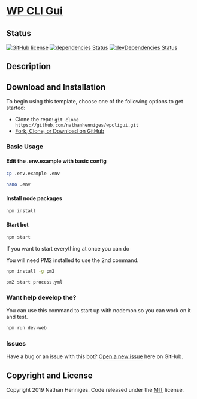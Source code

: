# [WP CLI Gui](https://github.com/nathanhenniges/wpcligui)

## Status

[![GitHub license](https://img.shields.io/badge/license-MIT-blue.svg)](https://raw.githubusercontent.com/nathanhenniges/wpcligui/master/LICENSE)
[![dependencies Status](https://david-dm.org/nathanhenniges/wpcligui/status.svg)](https://david-dm.org/nathanhenniges/wpcligui)
[![devDependencies Status](https://david-dm.org/nathanhenniges/wpcligui/dev-status.svg)](https://david-dm.org/nathanhenniges/wpcligui?type=dev)

## Description

## Download and Installation

To begin using this template, choose one of the following options to get started:
* Clone the repo: `git clone https://github.com/nathanhenniges/wpcligui.git`
* [Fork, Clone, or Download on GitHub](https://github.com/nathanhenniges/wpcligui)

### Basic Usage
#### Edit the .env.example with basic config
```sh
cp .env.example .env
```
```sh
nano .env
```
#### Install node packages
```sh
npm install
```

#### Start bot
```sh
npm start
```

If you want to start everything at once you can do

You will need PM2 installed to use the 2nd command.
```sh
npm install -g pm2
```
```sh
pm2 start process.yml
```
### Want help develop the?
You can use this command to start up with nodemon so you can work on it and test.

```sh
npm run dev-web
```

### Issues
Have a bug or an issue with this bot? [Open a new issue](https://github.com/nathanhenniges/wpcligui/issues) here on GitHub.

## Copyright and License

Copyright 2019 Nathan Henniges. Code released under the [MIT](https://github.com/nathanhenniges/wpcligui/blob/master/LICENSE) license.
